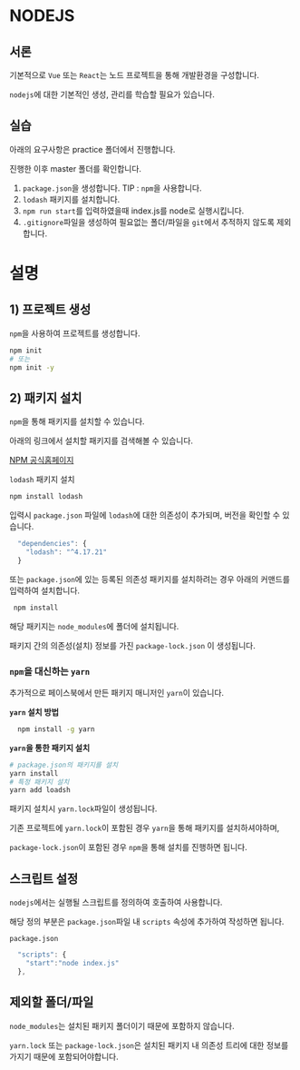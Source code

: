 # NODEJS

## 서론

기본적으로 `Vue` 또는 `React`는 노드 프로젝트을 통해 개발환경을 구성합니다.

`nodejs`에 대한 기본적인 생성, 관리를 학습할 필요가 있습니다.

## 실습

아래의 요구사항은 practice 폴더에서 진행합니다.

진행한 이후 master 폴더를 확인합니다.

1. `package.json`을 생성합니다. TIP : `npm`을 사용합니다.
2. `lodash` 패키지를 설치합니다.
3. `npm run start`를 입력하였을때 index.js를 node로 실행시킵니다.
4. `.gitignore`파일을 생성하여 필요없는 폴더/파일을 `git`에서 추적하지 않도록 제외합니다.

# 설명

## 1) 프로젝트 생성

`npm`을 사용하여 프로젝트를 생성합니다.

```bash
npm init
# 또는
npm init -y
```

## 2) 패키지 설치

`npm`을 통해 패키지를 설치할 수 있습니다.

아래의 링크에서 설치할 패키지를 검색해볼 수 있습니다.

[NPM 공식홈페이지](https://www.npmjs.com/)

`lodash` 패키지 설치

```bash
npm install lodash
```

입력시 `package.json` 파일에 `lodash`에 대한 의존성이 추가되며, 버전을 확인할 수 있습니다.

```js
  "dependencies": {
    "lodash": "^4.17.21"
  }
```

또는 `package.json`에 있는 등록된 의존성 패키지를 설치하려는 경우 아래의 커맨드를 입력하여 설치합니다.

```bash
 npm install
```

해당 패키지는 `node_modules`에 폴더에 설치됩니다.

패키지 간의 의존성(설치) 정보를 가진 `package-lock.json` 이 생성됩니다.

### `npm`을 대신하는 `yarn`

추가적으로 페이스북에서 만든 패키지 매니저인 `yarn`이 있습니다.

**`yarn` 설치 방법**

```bash
  npm install -g yarn
```

**`yarn`을 통한 패키지 설치**

```bash
# package.json의 패키지를 설치
yarn install
# 특정 패키지 설치
yarn add loadsh
```

패키지 설치시 `yarn.lock`파일이 생성됩니다.

기존 프로젝트에 `yarn.lock`이 포함된 경우 `yarn`을 통해 패키지를 설치하셔야하며,

`package-lock.json`이 포함된 경우 `npm`을 통해 설치를 진행하면 됩니다.

## 스크립트 설정

`nodejs`에서는 실행될 스크립트를 정의하여 호출하여 사용합니다.

해당 정의 부분은 `package.json`파일 내 `scripts` 속성에 추가하여 작성하면 됩니다.

`package.json`

```js
  "scripts": {
    "start":"node index.js"
  },
```

## 제외할 폴더/파일

`node_modules`는 설치된 패키지 폴더이기 때문에 포함하지 않습니다.

`yarn.lock` 또는 `package-lock.json`은 설치된 패키지 내 의존성 트리에 대한 정보를 가지기 때문에 포함되어야합니다.
